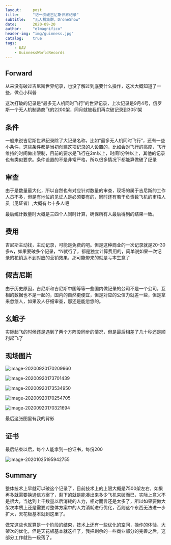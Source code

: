 ```yaml
---
layout:     post
title:      "记一次破吉尼斯世界纪录"
subtitle:   "无人机集群，DroneShow"
date:       2020-09-20
author:     "elmagnifico"
header-img: "img/guinness.jpg"
catalog:    true
tags:
    - UAV
    - GuinnessWorldRecords
---
```


## Forward

从来没有破过吉尼斯世界纪录，也没了解过到底要什么操作，这次大概知道了一些，做点小科普

这次打破的记录是“最多无人机同时飞行”的世界记录，上次记录是9月4号，俄罗斯一个无人机制造商飞的2200架，同月就被我们再次破记录到3051架



## 条件

一般来说吉尼斯世界纪录除了大记录名称，比如“最多无人机同时飞行”，还有一些小条件，这些条件都是当初创建这项记录的人设置的，比如会对飞行的高度，飞行维持的时间做出限制，目前的要求是飞行在2m以上，时间1分钟以上，其他的记录也有类似要求。条件设置的不是非常严格，所以很多情况下都能算做破了纪录



## 审查

由于是数量最大化，所以自然也有对应针对数量的审查，现场的属于吉尼斯的工作人员不多，但是有地位的见证人是必须要有的，同时还有若干负责数飞机的审核人员（见证者）,大概有七十多人吧

最后统计数量时大概是三四个人同时计算，确保所有人最后得到的结果一致。



## 费用

吉尼斯主动找，主动记录，可能是免费的吧。但是这种商业的一次记录就是20-30多w，如果要破多个记录，*N就行了，都是独立计算费用的，简单说如果一次记录的花销达不到对应的营销效果，那可能带来的就是亏本生意了



## 假吉尼斯

由于历史原因，吉尼斯和吉尼斯中国等等一些国内做记录的公司不是一个公司，互相的数据也不是一起的，国内的自然更便宜，但是对应的公信力就差一些，但是拿来忽悠人，如果没人仔细审查，那还是能忽悠的。



## 幺蛾子

实际起飞的时候还是遇到了两个方阵没同步的情况，但是最后相差了几十秒还是顺利起飞了



## 现场图片

![image-20200920170209960](https://i.loli.net/2020/09/20/8zIDSA4ifxOYHaM.png)

![image-20200920173701439](https://i.loli.net/2020/09/20/8CynwcTzkgLEHJa.png)

![image-20200920173534950](https://i.loli.net/2020/09/20/JdCLcD4OR16A9jY.png)

![image-20200920170254705](https://i.loli.net/2020/09/20/Hfs4YzidpQJGwxW.png)

![image-20200920170321694](https://i.loli.net/2020/09/20/WigbCx5tIl6BJsn.png)

最后这张图里有我的背影

## 证书

最后结束以后，每个人能拿到一份证书，每份200

![image-20201025195942755](https://i.loli.net/2020/10/25/LEfAu52DWqdsnit.png)



## Summary

整体技术上早就可以破这个记录了，目前技术上的上限大概是7500架左右，如果再多就需要换通信方案了，剩下的就是能凑出来多少飞机来破而已，实际上意义不是很大，当达到上千数量以后消耗的人力，相对而言还是太多了，所以如果要做大架次本质上还是需要对整体方案中的人力消耗进行优化，否则这个东西无法进一步扩大，天花板基本就到这里了。

做完这些也就算是一个阶段的结束，技术上还有一些优化的空间，操作的体验，大架次的优化，但是天花板基本就这样了，我把剩余的一些商业部分的完善之后，这部分工作就告一段落了。

